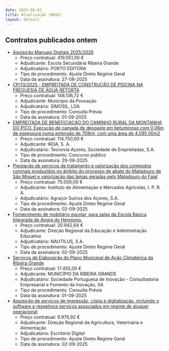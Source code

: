 ```yaml
---
date: 2025-09-02
title: Atualização (BASE)
layout: default
---
```

## Contratos publicados ontem

* [Aquisição Manuais Digitais 2025/2026](https://www.base.gov.pt/Base4/pt/detalhe/?type=contratos&id=11675028)
  * Preço contratual: 419.051,00 €
  * Adjudicante: Escola Secundária Ribeira Grande
  * Adjudicatário: PORTO EDITORA
  * Tipo de procedimento: Ajuste Direto Regime Geral
  * Data da assinatura: 27-08-2025
* [CP/13/2025 - EMPREITADA DE CONSTRUÇÃO DE PISCINA NA FREGUESIA DE ÁGUA RETORTA](https://www.base.gov.pt/Base4/pt/detalhe/?type=contratos&id=11676766)
  * Preço contratual: 148.136,72 €
  * Adjudicante: Município da Povoação
  * Adjudicatário: SIMOSIL, LDA
  * Tipo de procedimento: Consulta Prévia
  * Data da assinatura: 01-09-2025
* [EMPREITADA DE BENEFICIAÇÃO DO CAMINHO RURAL DA MONTANHA DO PICO.  Execução de camada de desgaste em betuminoso com 0,06m de espessura numa extensão de 708ml, com uma área de 4.095,00m2](https://www.base.gov.pt/Base4/pt/detalhe/?type=contratos&id=11676963)
  * Preço contratual: 114.750,00 €
  * Adjudicante: IROA, S. A.
  * Adjudicatário: Tecnovia Açores, Sociedade de Empreitadas, S.A.
  * Tipo de procedimento: Concurso público
  * Data da assinatura: 29-08-2025
* [Prestação de serviços de tratamento e valorização dos conteúdos ruminais produzidos no âmbito do processo de abate do Matadouro de São Miguel e valorização das lamas geradas pelo Matadouro do Faial](https://www.base.gov.pt/Base4/pt/detalhe/?type=contratos&id=11675628)
  * Preço contratual: 75.000,00 €
  * Adjudicante: Instituto de Alimentação e Mercados Agrícolas, I. P. R. A.
  * Adjudicatário: Agraçor Suínos dos Açores, S.A.
  * Tipo de procedimento: Ajuste Direto Regime Geral
  * Data da assinatura: 02-09-2025
* [Fornecimento de mobiliário escolar, para salas da Escola Básica Integrada de Angra do Heroísmo.](https://www.base.gov.pt/Base4/pt/detalhe/?type=contratos&id=11676933)
  * Preço contratual: 20.942,64 €
  * Adjudicante: Direção Regional da Educação e Administração Educativa
  * Adjudicatário: NAUTILUS, S.A.
  * Tipo de procedimento: Ajuste Direto Regime Geral
  * Data da assinatura: 02-09-2025
* [Serviços de Elaboração do Plano Municipal de Ação Climatérica da Ribeira Grande](https://www.base.gov.pt/Base4/pt/detalhe/?type=contratos&id=11674864)
  * Preço contratual: 17.455,00 €
  * Adjudicante: MUNICÍPIO DA RIBEIRA GRANDE
  * Adjudicatário: Sociedade Portuguesa de Inovação - Consultadoria Empresarial e Fomento da Inovação, SA
  * Tipo de procedimento: Consulta Prévia
  * Data da assinatura: 01-09-2025
* [Aquisição de serviços de impressão, cópia e digitalização, incluindo o software e respetivos serviços associados em regime de aluguer operacional](https://www.base.gov.pt/Base4/pt/detalhe/?type=contratos&id=11676114)
  * Preço contratual: 9.979,92 €
  * Adjudicante: Direção Regional da Agricultura, Veterinária e Alimentação
  * Adjudicatário: Escritório Digital
  * Tipo de procedimento: Ajuste Direto Regime Geral
  * Data da assinatura: 02-09-2025

